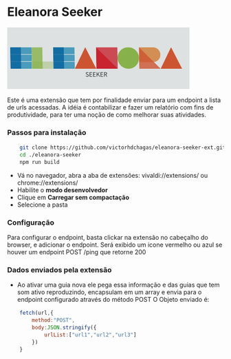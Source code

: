 # Eleanora Seeker

![Texto](./src/assets/Eleanora-seeker-logo.png)


Este é uma extensão que tem por finalidade enviar para um endpoint a lista de urls acessadas.
A idéia é contabilizar e fazer um relatório com fins de produtividade, para ter uma noção de como melhorar suas atividades.

### Passos para instalação
```bash
    git clone https://github.com/victorhdchagas/eleanora-seeker-ext.git eleanora-seeker
    cd ./eleanora-seeker
    npm run build
```
- Vá no navegador, abra a aba de extensões: vivaldi://extensions/ ou chrome://extensions/
- Habilite o **modo desenvolvedor**
- Clique em **Carregar sem compactação**
- Selecione a pasta


### Configuração
Para configurar o endpoint, basta clickar na extensão no cabeçalho do browser, e adicionar o endpoint.
Será exibido um icone vermelho ou azul se houver um endpoint POST /ping que retorne 200

### Dados enviados pela extensão
- Ao ativar uma guia nova ele pega essa informação e das guias que tem som ativo reproduzindo, encapsulam em um array e envia para o endpoint configurado através do método POST
O Objeto enviado é:
```javascript
    fetch(url,{
        method:"POST",
        body:JSON.stringify({
            urlList:["url1","url2","url3"]
        })
    }
```